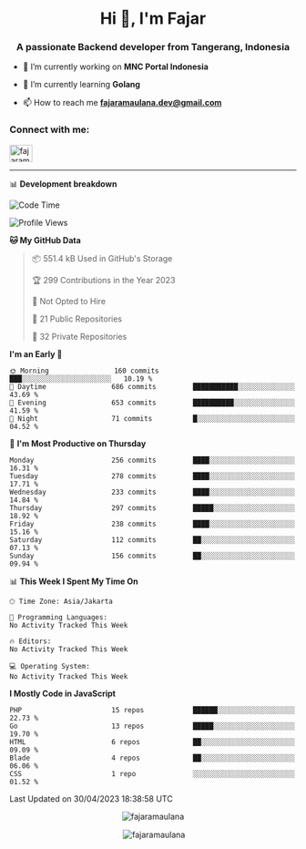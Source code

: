 <h1 align="center">Hi 👋, I'm Fajar</h1>
<h3 align="center">A passionate Backend developer from Tangerang, Indonesia</h3>

<!-- <p align="left"> <img src="https://komarev.com/ghpvc/?username=fajaramaulana&label=Profile%20views&color=0e75b6&style=flat" alt="fajaramaulana" /> </p> -->

- 🔭 I’m currently working on **MNC Portal Indonesia**

- 🌱 I’m currently learning **Golang**

- 📫 How to reach me **fajaramaulana.dev@gmail.com**

<h3 align="left">Connect with me:</h3>
<p align="left">
<a href="https://linkedin.com/in/fajar-agus-maulana-73533a180/" target="blank"><img align="center" src="https://raw.githubusercontent.com/rahuldkjain/github-profile-readme-generator/master/src/images/icons/Social/linked-in-alt.svg" alt="fajaramaulana" height="30" width="40" /></a>
</p>

-------

📊 **Development breakdown**
<!--START_SECTION:waka-->
![Code Time](http://img.shields.io/badge/Code%20Time-1%2C088%20hrs%203%20mins-blue)

![Profile Views](http://img.shields.io/badge/Profile%20Views-0-blue)

**🐱 My GitHub Data** 

> 📦 551.4 kB Used in GitHub's Storage 
 > 
> 🏆 299 Contributions in the Year 2023
 > 
> 🚫 Not Opted to Hire
 > 
> 📜 21 Public Repositories 
 > 
> 🔑 32 Private Repositories 
 > 
**I'm an Early 🐤** 

```text
🌞 Morning                160 commits         ███░░░░░░░░░░░░░░░░░░░░░░   10.19 % 
🌆 Daytime                686 commits         ███████████░░░░░░░░░░░░░░   43.69 % 
🌃 Evening                653 commits         ██████████░░░░░░░░░░░░░░░   41.59 % 
🌙 Night                  71 commits          █░░░░░░░░░░░░░░░░░░░░░░░░   04.52 % 
```
📅 **I'm Most Productive on Thursday** 

```text
Monday                   256 commits         ████░░░░░░░░░░░░░░░░░░░░░   16.31 % 
Tuesday                  278 commits         ████░░░░░░░░░░░░░░░░░░░░░   17.71 % 
Wednesday                233 commits         ████░░░░░░░░░░░░░░░░░░░░░   14.84 % 
Thursday                 297 commits         █████░░░░░░░░░░░░░░░░░░░░   18.92 % 
Friday                   238 commits         ████░░░░░░░░░░░░░░░░░░░░░   15.16 % 
Saturday                 112 commits         ██░░░░░░░░░░░░░░░░░░░░░░░   07.13 % 
Sunday                   156 commits         ██░░░░░░░░░░░░░░░░░░░░░░░   09.94 % 
```


📊 **This Week I Spent My Time On** 

```text
🕑︎ Time Zone: Asia/Jakarta

💬 Programming Languages: 
No Activity Tracked This Week

🔥 Editors: 
No Activity Tracked This Week

💻 Operating System: 
No Activity Tracked This Week
```

**I Mostly Code in JavaScript** 

```text
PHP                      15 repos            ██████░░░░░░░░░░░░░░░░░░░   22.73 % 
Go                       13 repos            █████░░░░░░░░░░░░░░░░░░░░   19.70 % 
HTML                     6 repos             ██░░░░░░░░░░░░░░░░░░░░░░░   09.09 % 
Blade                    4 repos             ██░░░░░░░░░░░░░░░░░░░░░░░   06.06 % 
CSS                      1 repo              ░░░░░░░░░░░░░░░░░░░░░░░░░   01.52 % 
```




 Last Updated on 30/04/2023 18:38:58 UTC
<!--END_SECTION:waka-->
<p align="center"><img align="center" src="https://github-readme-stats.vercel.app/api/top-langs?username=fajaramaulana&show_icons=true&locale=en&layout=compact" alt="fajaramaulana" /></p>

<p align="center">&nbsp;<img align="center" src="https://github-readme-stats.vercel.app/api?username=fajaramaulana&show_icons=true&locale=en" alt="fajaramaulana" /></p>
